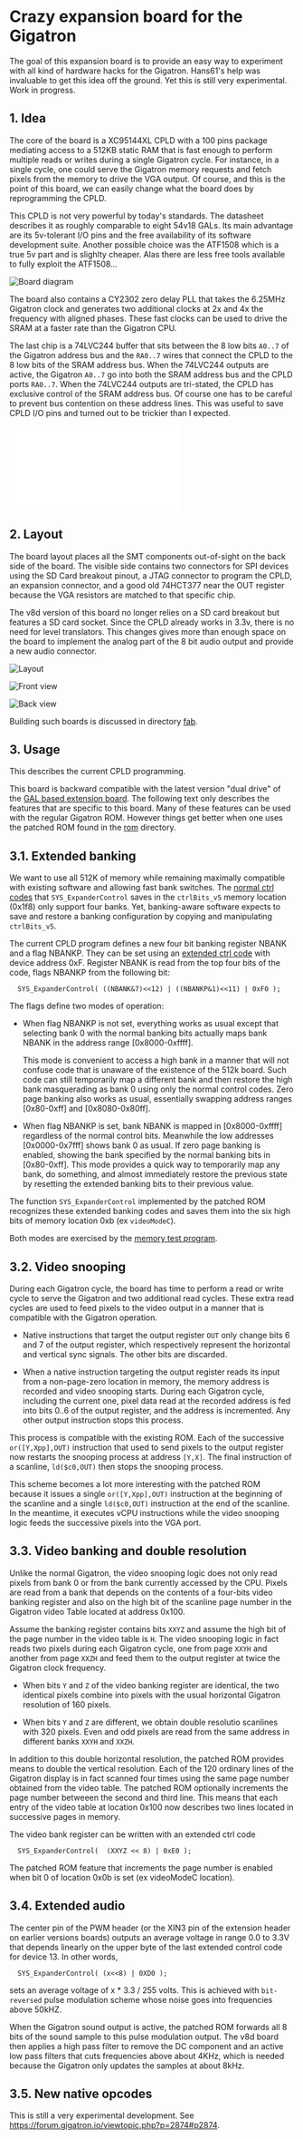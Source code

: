 # Crazy expansion board for the Gigatron

The goal of this expansion board is to provide an easy way to
experiment with all kind of hardware hacks for the Gigatron.
Hans61's help was invaluable to get this idea off the ground.
Yet this is still very experimental. Work in progress.

## 1. Idea

The core of the board is a XC95144XL CPLD with a 100 pins package
mediating access to a 512KB static RAM that is fast enough to perform
multiple reads or writes during a single Gigatron cycle. For instance,
in a single cycle, one could serve the Gigatron memory requests and
fetch pixels from the memory to drive the VGA output. Of course, and
this is the point of this board, we can easily change what the board
does by reprogramming the CPLD.

This CPLD is not very powerful by today's standards. The datasheet
describes it as roughly comparable to eight 54v18 GALs. Its main
advantage are its 5v-tolerant I/O pins and the free availability of
its software development suite. Another possible choice was the
ATF1508 which is a true 5v part and is slighlty cheaper. Alas there
are less free tools available to fully exploit the ATF1508...

![Board diagram](images/diag.png)

The board also contains a CY2302 zero delay PLL that takes the 6.25MHz
Gigatron clock and generates two additional clocks at 2x and 4x the
frequency with aligned phases. These fast clocks can be used to drive
the SRAM at a faster rate than the Gigatron CPU.

The last chip is a 74LVC244 buffer that sits between the 8 low bits
`A0..7` of the Gigatron address bus and the `RA0..7` wires that
connect the CPLD to the 8 low bits of the SRAM address bus. When the
74LVC244 outputs are active, the Gigatron `A0..7` go into both the
SRAM address bus and the CPLD ports `RA0..7`. When the 74LVC244
outputs are tri-stated, the CPLD has exclusive control of the SRAM
address bus. Of course one has to be careful to prevent bus contention
on these address lines.  This was useful to save CPLD I/O pins and
turned out to be trickier than I expected.

![Schematics](Schematics.pdf)

## 2. Layout

The board layout places all the SMT components out-of-sight on the
back side of the board. The visible side contains two connectors for
SPI devices using the SD Card breakout pinout, a JTAG connector to
program the CPLD, an expansion connector, and a good old 74HCT377 near
the OUT register because the VGA resistors are matched to that specific chip.

The v8d version of this board no longer relies on a SD card breakout but 
features a SD card socket. Since the CPLD already works in 3.3v, there
is no need for level translators. This changes gives more than enough 
space on the board to implement the analog part of the 8 bit audio output
and provide a new audio connector.

![Layout](images/layout.png)

![Front view](images/front.jpg)

![Back view](images/back.jpg)

Building such boards is discussed in directory [fab](./fab).


## 3. Usage

This describes the current CPLD programming.

This board is backward compatible with the latest version "dual drive"
of the [GAL based extension board](../extension-retro).
The following text only describes the features that are specific to
this board.  Many of these features can be used with the regular
Gigatron ROM.  However things get better when one uses the patched ROM
found in the [rom](./rom) directory.


## 3.1. Extended banking

We want to use all 512K of memory while remaining maximally compatible
with existing software and allowing fast bank switches. The [normal
ctrl codes](https://forum.gigatron.io/viewtopic.php?f=4&t=331) that
`SYS_ExpanderControl` saves in the `ctrlBits_v5` memory location
(0x1f8) only support four banks. Yet, banking-aware software expects
to save and restore a banking configuration by copying and
manipulating `ctrlBits_v5`.

The current CPLD program defines a new four bit banking register NBANK
and a flag NBANKP. They can be set using an [extended
ctrl code](https://forum.gigatron.io/viewtopic.php?f=4&t=331) with
device address 0xF. Register NBANK is read from the top four bits of
the code, flags NBANKP from the following bit:
```
  SYS_ExpanderControl( ((NBANK&7)<<12) | ((NBANKP&1)<<11) | 0xF0 );
```
The flags define two modes of operation:

* When flag NBANKP is not set, everything works as usual except that
  selecting bank 0 with the normal banking bits actually maps bank
  NBANK in the address range [0x8000-0xffff].

  This mode is convenient to access a high bank in a manner that
  will not confuse code that is unaware of the existence of the 512k board.
  Such code can still temporarily map a different bank and then 
  restore the high bank masquerading as bank 0 using only 
  the normal control codes. Zero page banking also works as usual, 
  essentially swapping address ranges [0x80-0xff] and [0x8080-0x80ff].

* When flag NBANKP is set, bank NBANK is mapped in [0x8000-0xffff]
  regardless of the normal control bits. Meanwhile the low
  addresses [0x0000-0x7fff] shows bank 0 as usual. If zero page
  banking is enabled, showing the bank specified by
  the normal banking bits in [0x80-0xff]. This mode provides a quick 
  way to temporarily map any bank, do something, and almost immediately 
  restore the previous state by resetting the extended 
  banking bits to their previous value.

The function `SYS_ExpanderControl` implemented by the patched ROM
recognizes these extended banking codes and saves them into the six
high bits of memory location 0xb (ex `videoModeC`).

Both modes are exercised by the [memory test program](progs/memtest).


## 3.2. Video snooping

During each Gigatron cycle, the board has time to perform a read or write cycle
to serve the Gigatron and two additional read cycles. These extra read cycles
are used to feed pixels to the video output in a manner that is compatible
with the Gigatron operation.

* Native instructions that target the output register `OUT` only change
  bits 6 and 7 of the output register, which respectively represent the
  horizontal and vertical sync signals. The other bits are discarded.

* When a native instruction targeting the output register reads its
  input from a non-page-zero location in memory, the memory
  address is recorded and video snooping starts. During each Gigatron cycle,
  including the current one, pixel data read at the recorded address is
  fed into bits 0..6 of the output register, and the address is incremented.
  Any other output instruction stops this process.

This process is compatible with the existing ROM. Each of the
successive `or([Y,Xpp],OUT)` instruction that used to send
pixels to the output register now restarts the snooping process
at address `[Y,X]`. The final instruction of a scanline, `ld($c0,OUT)`
then stops the snooping process.

This scheme becomes a lot more interesting with the patched ROM
because it issues a single `or([Y,Xpp],OUT)` instruction at the
beginning of the scanline and a single `ld($c0,OUT)` instruction at
the end of the scanline. In the meantime, it executes vCPU
instructions while the video snooping logic feeds the successive
pixels into the VGA port.


## 3.3. Video banking and double resolution

Unlike the normal Gigatron, the video snooping logic does not only
read pixels from bank 0 or from the bank currently accessed by the CPU.
Pixels are read from a bank that depends on the contents of a four-bits
video banking register and also on the high bit of the scanline page number
in the Gigatron video Table located at address 0x100.

Assume the banking register contains bits `XXYZ` and assume the high
bit of the page number in the video table is `H`.  The video snooping logic
in fact reads two pixels during each Gigatron cycle, one from page `XXYH`
and another from page `XXZH` and feed them to the output register
at twice the Gigatron clock frequency.

* When bits `Y` and `Z` of the video banking register are identical,
  the two identical pixels combine into pixels with the usual horizontal
  Gigatron resolution of 160 pixels.

* When bits `Y` and `Z` are different, we obtain double resolutio
  scanlines with 320 pixels. Even and odd pixels are read from
  the same address in different banks `XXYH` and `XXZH`.

In addition to this double horizontal resolution, the patched ROM
provides means to double the vertical resolution. Each of the 120
ordinary lines of the Gigatron display is in fact scanned four times
using the same page number obtained from the video table. The
patched ROM optionally increments the page number
betweeen the second and third line. This means that each
entry of the video table at location 0x100 now describes
two lines located in successive pages in memory.

The video bank register can be written with an extended ctrl code
```
  SYS_ExpanderControl(  (XXYZ << 8) | 0xE0 );
```
The patched ROM feature that increments the page number is
enabled when bit 0 of location 0x0b is set (ex videoModeC location).


## 3.4. Extended audio

The center pin of the PWM header (or the XIN3 pin of the extension
header on earlier versions boards) outputs an average voltage in range
0.0 to 3.3V that depends linearly on the upper byte of the last
extended control code for device 13.  In other words,
```
  SYS_ExpanderControl( (x<<8) | 0XD0 );
```
sets an average voltage of x * 3.3 / 255 volts. This is achieved with
``bit-reversed`` pulse modulation scheme whose noise goes into
frequencies above 50kHZ.

When the Gigatron sound output is active, the patched ROM forwards
all 8 bits of the sound sample to this pulse modulation output.
The v8d board then applies a high pass filter to remove the DC component
and an active low pass filters that cuts frequencies above about 4KHz,
which is needed because the Gigatron only updates the samples at about 8kHz.


## 3.5. New native opcodes

This is still a very experimental development. 
See https://forum.gigatron.io/viewtopic.php?p=2874#p2874.
